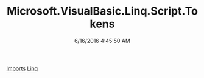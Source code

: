 ﻿---
title: Microsoft.VisualBasic.Linq.Script.Tokens
date: 6/16/2016 4:45:50 AM
---

[Imports](T-Microsoft.VisualBasic.Linq.Script.Tokens.Imports.html)
[Linq](T-Microsoft.VisualBasic.Linq.Script.Tokens.Linq.html)
